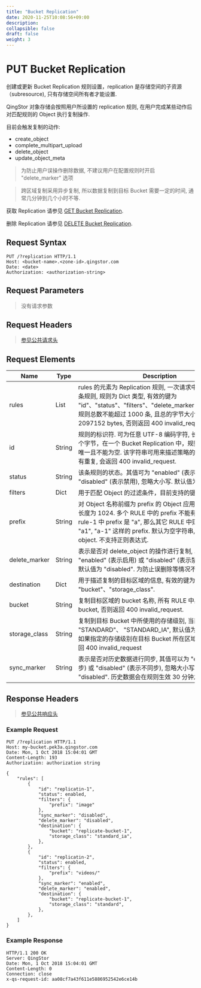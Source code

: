 ```yaml
---
title: "Bucket Replication"
date: 2020-11-25T10:08:56+09:00
description:
collapsible: false
draft: false
weight: 3
---
```


# PUT Bucket Replication

创建或更新 Bucket Replication 规则设置，replication 是存储空间的子资源（subresource), 只有存储空间所有者才能设置.

QingStor 对象存储会按照用户所设置的 replication 规则, 在用户完成某些动作后对匹配规则的 Object 执行复制操作.

目前会触发复制的动作:

* create_object
* complete_multipart_upload
* delete_object
* update_object_meta

> 为防止用户误操作删除数据, 不建议用户在配置规则时开启 "delete_marker" 选项

> 跨区域复制采用异步复制, 所以数据复制到目标 Bucket 需要一定的时间, 通常几分钟到几个小时不等.

获取 Replication 请参见 [GET Bucket Replication](../get_replication).

删除 Replication 请参见 [DELETE Bucket Replication](../delete_replication).


## Request Syntax

```http
PUT /?replication HTTP/1.1
Host: <bucket-name>.<zone-id>.qingstor.com
Date: <date>
Authorization: <authorization-string>
```

## Request Parameters

> 没有请求参数

## Request Headers

> [参见公共请求头](../../../common_header/#请求头字段-request-header)

## Request Elements

| Name | Type | Description | Required |
| --- | --- | --- | --- |
| rules | List | rules 的元素为 Replication 规则, 一次请求中需要至少包含一条规则, 规则为 Dict 类型, 有效的键为 "id"、"status"、"filters"、"delete_marker"、"destination".规则总数不能超过 1000 条, 且总的字节大小不能超过 2097152 bytes, 否则返回 400 invalid_request. | Yes |
| id | String | 规则的标识符. 可为任意 UTF-8 编码字符, 长度不能超过 255 个字节，在一个 Bucket Replication 中，规则的标识符必须唯一且不能为空. 该字符串可用来描述策略的用途等. 如果 id 有重复, 会返回 400 invalid_request. | Yes |
| status | String | 该条规则的状态。其值可为 "enabled" (表示启动) 或 "disabled" (表示禁用), 忽略大小写. 默认值为 "ENABLED" | No |
| filters | Dict | 用于匹配 Object 的过滤条件，目前支持的键为 "prefix". | Yes |
| prefix | String | 对 Object 名称前缀为 prefix 的 Object 应用此规则, 最大字符长度为 1024. 多个 RULE 中的 prefix 不能有重叠匹配, 比如 rule-1 中 prefix 是 "a", 那么其它 RULE 中则不能出现类似 "a1", "a-1" 这样的 prefix. 默认为空字符串, 表示匹配所有 object. 不支持正则表达式. | No |
| delete_marker | String | 表示是否对 delete_object 的操作进行复制, 其值可以为 "enabled" (表示启用) 或 "disabled" (表示禁用), 忽略大小写. 默认值为 "disabled". 为防止误删除等情况不建议开启此选项. | No |
| destination | Dict | 用于描述复制的目标区域的信息, 有效的键为 "bucket"、"storage_class". | Yes |
| bucket | String | 复制目标区域的 bucket 名称, 所有 RULE 中必须指向同一个 bucket, 否则返回 400 invalid_request. | Yes |
| storage_class | String | 复制到目标 Bucket 中所使用的存储级别, 当前支持的值为 "STANDARD"、 "STANDARD_IA", 默认值为 "STANDARD". 如果指定的存储级别在目标 Bucket 所在区域不被支持, 会返回 400 invalid_request | No |
| sync_marker | String | 表示是否对历史数据进行同步, 其值可以为 "enabled" (表示同步) 或 "disabled" (表示不同步), 忽略大小写. 默认值为 "disabled". 历史数据会在规则生效 30 分钟之后开始同步. | No |

## Response Headers

> [参见公共响应头](../../../common_header/#响应头字段-response-header)


### Example Request

```http
PUT /?replication HTTP/1.1
Host: my-bucket.pek3a.qingstor.com
Date: Mon, 1 Oct 2018 15:04:01 GMT
Content-Length: 193
Authorization: authorization string

{
    "rules": [
        {
            "id": "replicatin-1",
            "status": enabled,
            "filters": {
                "prefix": "image"
            },
            "sync_marker": "disabled",
            "delete_marker": "disabled",
            "destination": {
                "bucket": "replicate-bucket-1",
                "storage_class": "standard_ia",
            },
        },
        {
            "id": "replicatin-2",
            "status": enabled,
            "filters": {
                "prefix": "videos/"
            },
            "sync_marker": "enabled",
            "delete_marker": "enabled",
            "destination": {
                "bucket": "replicate-bucket-1",
                "storage_class": "standard",
            },
        },
    ]
}
```

### Example Response

```http
HTTP/1.1 200 OK
Server: QingStor
Date: Mon, 1 Oct 2018 15:04:01 GMT
Content-Length: 0
Connection: close
x-qs-request-id: aa08cf7a43f611e5886952542e6ce14b
```
